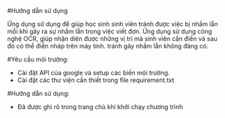 #Hướng dẫn sử dụng

Ứng dụng sử dụng để giúp học sinh sinh viên tránh được việc bị nhầm lẫn mỗi khi gây ra sự nhầm lẫn trong việc viết đơn. Ứng dụng sử dụng công nghệ OCR, giúp nhận diên được những vị trí mà sinh viên cần điền và sau đó có thể điền nháp trên máy tính. tránh gây nhầm lẫn không đáng có.

#Yêu cầu môi trường:

- Cài đặt API của google và setup các biến môi trường.
- Cài đặt các thư viện cần thiết trong file requirement.txt

#Hướng dẫn sử dụng:
- Đã được ghi rõ trong trang chủ khi khởi chạy chương trình 
